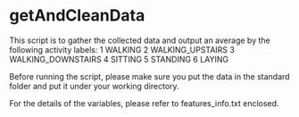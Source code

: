 # getAndCleanData

This script is to gather the collected data and output an average by the following activity labels:
1 WALKING
2 WALKING_UPSTAIRS
3 WALKING_DOWNSTAIRS
4 SITTING
5 STANDING
6 LAYING

Before running the script, please make sure you put the data in the standard folder and put it under your working directory.

For the details of the variables, please refer to features_info.txt enclosed.
